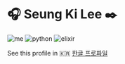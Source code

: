 # :headphones: Seung Ki Lee :black_nib:
![me](https://img.shields.io/badge/developer-Seung%20Ki%20Lee-brightgreen)
![python](https://img.shields.io/badge/lang-python-blue)
![elixir](https://img.shields.io/badge/lang-elixir-purple)

See this profile in :kr: [한글 프로파일](README.ko.md)

<!--
**seungkilee-cs/seungkilee-cs** is a ✨ _special_ ✨ repository because its `README.md` (this file) appears on your GitHub profile.

Here are some ideas to get you started:

- 🔭 I’m currently working on ...
- 🌱 I’m currently learning ...
- 👯 I’m looking to collaborate on ...
- 🤔 I’m looking for help with ...
- 💬 Ask me about ...
- 📫 How to reach me: ...
- 😄 Pronouns: ...
- ⚡ Fun fact: ...
-->

